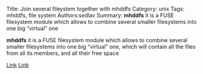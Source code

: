 Title: Join several fileystem together with mhddfs 
Category: unix
Tags: mhddfs, file system
Authors:sedlav
Summary: **mhddfs** it is a FUSE filesystem module which allows to combine several smaller filesystems into one big “virtual” one

**mhddfs** it is a FUSE filesystem module which allows to combine several smaller filesystems into one big “virtual” one, which will contain all the files from all its members, and all their free space

[Link](https://romanrm.net/mhddfs) 
[Link](http://www.tecmint.com/combine-partitions-into-one-in-linux-using-mhddfs)
